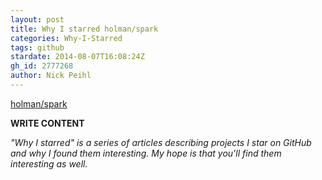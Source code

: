 ```yaml
---
layout: post
title: Why I starred holman/spark
categories: Why-I-Starred
tags: github
stardate: 2014-08-07T16:08:24Z
gh_id: 2777268
author: Nick Peihl
---
```


[holman/spark](star.repo.html_url)

**WRITE CONTENT**

*"Why I starred" is a series of articles describing projects I star on GitHub and why I found them interesting. My hope is that you'll find them interesting as well.*

